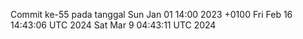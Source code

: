 Commit ke-55 pada tanggal Sun Jan 01 14:00 2023 +0100
Fri Feb 16 14:43:06 UTC 2024
Sat Mar  9 04:43:11 UTC 2024
